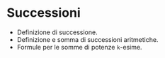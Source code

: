 # Successioni

- Definizione di successione.
- Definizione e somma di successioni aritmetiche.
- Formule per le somme di potenze `k`-esime.
